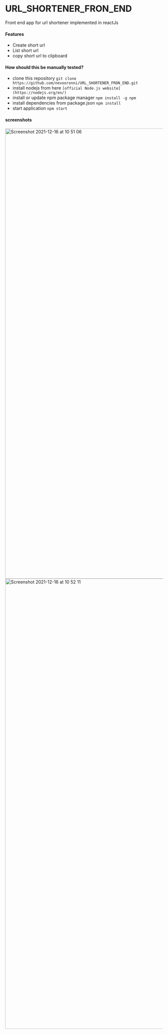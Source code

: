# URL_SHORTENER_FRON_END
Front end app for url shortener implemented in reactJs


#### Features

- Create short url
- List short url
- copy short url to clipboard

#### How should this be manually tested?

- clone this repository `git clone https://github.com/nevooronni/URL_SHORTENER_FRON_END.git`
-  install nodejs from here `[official Node.js website](https://nodejs.org/en/)`
- install or update npm package manager `npm install -g npm`
- install dependencies from package.json `npm install`
- start application `npm start`

#### screenshots

<img width="1440" alt="Screenshot 2021-12-16 at 10 51 06" src="https://user-images.githubusercontent.com/20374625/146329974-cf6d6e0b-0025-4462-85ea-ccd053b78696.png">

<img width="1440" alt="Screenshot 2021-12-16 at 10 52 11" src="https://user-images.githubusercontent.com/20374625/146330112-80337c9e-6ef6-4e2f-8ae1-3ad4ba743a23.png">
